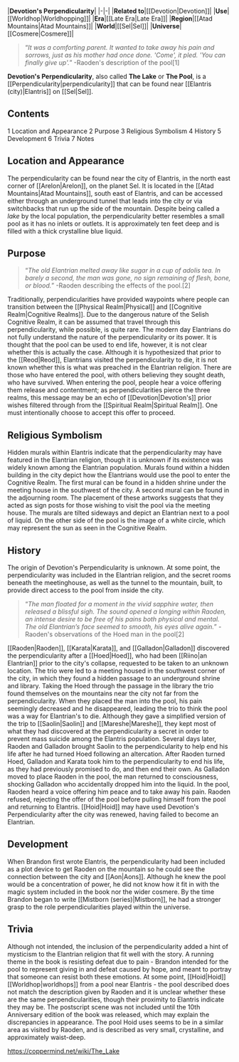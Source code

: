 |**Devotion's Perpendicularity**|
|-|-|
|**Related to**|[[Devotion\|Devotion]]|
|**Use**|[[Worldhop\|Worldhopping]]|
|**Era**|[[Late Era\|Late Era]]|
|**Region**|[[Atad Mountains\|Atad Mountains]]|
|**World**|[[Sel\|Sel]]|
|**Universe**|[[Cosmere\|Cosmere]]|

>“*It was a comforting parent. It wanted to take away his pain and sorrows, just as his mother had once done. 'Come', it pled. 'You can finally give up'.*”
\-Raoden's description of the pool[1]


**Devotion's Perpendicularity**, also called **The Lake** or **The Pool**, is a [[Perpendicularity\|perpendicularity]] that can be found near [[Elantris (city)\|Elantris]] on [[Sel\|Sel]].

## Contents

1 Location and Appearance
2 Purpose
3 Religious Symbolism
4 History
5 Development
6 Trivia
7 Notes


## Location and Appearance
The perpendicularity can be found near the city of Elantris, in the north east corner of [[Arelon\|Arelon]], on the planet Sel. It is located in the [[Atad Mountains\|Atad Mountains]], south east of Elantris, and can be accessed either through an underground tunnel that leads into the city or via switchbacks that run up the side of the mountain.
Despite being called a *lake* by the local population, the perpendicularity better resembles a small pool as it has no inlets or outlets. It is approximately ten feet deep and is filled with a thick crystalline blue liquid.

## Purpose
>“*The old Elantrian melted away like sugar in a cup of adolis tea. In barely a second, the man was gone, no sign remaining of flesh, bone, or blood.*”
\-Raoden describing the effects of the pool.[2]


Traditionally, perpendicularities have provided waypoints where people can transition between the [[Physical Realm\|Physical]] and [[Cognitive Realm\|Cognitive Realms]]. Due to the dangerous nature of the Selish Cognitive Realm, it can be assumed that travel through this perpendicularity, while possible, is quite rare.
The modern day Elantrians do not fully understand the nature of the perpendicularity or its power. It is thought that the pool can be used to end life, however, it is not clear whether this is actually the case. Although it is hypothesized that prior to the [[Reod\|Reod]], Elantrians visited the perpendicularity to die, it is not known whether this is what was preached in the Elantrian religion. There are those who have entered the pool, with others believing they sought death, who have survived. When entering the pool, people hear a voice offering them release and contentment; as perpendicularities pierce the three realms, this message may be an echo of [[Devotion\|Devotion's]] prior wishes filtered through from the [[Spiritual Realm\|Spiritual Realm]]. One must intentionally choose to accept this offer to proceed.

## Religious Symbolism
Hidden murals within Elantris indicate that the perpendicularity may have featured in the Elantrian religion, though it is unknown if its existence was widely known among the Elantrian population. Murals found within a hidden building in the city depict how the Elantrians would use the pool to enter the Cognitive Realm.
The first mural can be found in a hidden shrine under the meeting house in the southwest of the city. A second mural can be found in the adjourning room. The placement of these artworks suggests that they acted as sign posts for those wishing to visit the pool via the meeting house. The murals are tilted sideways and depict an Elantrian next to a pool of liquid. On the other side of the pool is the image of a white circle, which may represent the sun as seen in the Cognitive Realm.

## History
The origin of Devotion's Perpendicularity is unknown.
At some point, the perpendicularity was included in the Elantrian religion, and the secret rooms beneath the meetinghouse, as well as the tunnel to the mountain, built, to provide direct access to the pool from inside the city.

>“*The man floated for a moment in the vivid sapphire water, then released a blissful sigh. The sound opened a longing within Raoden, an intense desire to be free of his pains both physical and mental. The old Elantrian’s face seemed to smooth, his eyes alive again.*”
\-Raoden's observations of the Hoed man in the pool[2]

[[Raoden\|Raoden]], [[Karata\|Karata]], and [[Galladon\|Galladon]] discovered the perpendicularity after a [[Hoed\|Hoed]], who had been [[Riino\|an Elantrian]] prior to the city's collapse, requested to be taken to an unknown location. The trio were led to a meeting housed in the southwest corner of the city, in which they found a hidden passage to an underground shrine and library. Taking the Hoed through the passage in the library the trio found themselves on the mountains near the city not far from the perpendicularity. When they placed the man into the pool, his pain seemingly decreased and he disappeared, leading the trio to think the pool was a way for Elantrian's to die. Although they gave a simplified version of the trip to [[Saolin\|Saolin]] and [[Mareshe\|Mareshe]], they kept most of what they had discovered at the perpendicularity a secret in order to prevent mass suicide among the Elantris population.
Several days later, Raoden and Galladon brought Saolin to the perpendicularity to help end his life after he had turned Hoed following an altercation.
After Raoden turned Hoed, Galladon and Karata took him to the perpendicularity to end his life, as they had previously promised to do, and then end their own. As Galladon moved to place Raoden in the pool, the man returned to consciousness, shocking Galladon who accidentally dropped him into the liquid. In the pool, Raoden heard a voice offering him peace and to take away his pain. Raoden refused, rejecting the offer of the pool before pulling himself from the pool and returning to Elantris.
[[Hoid\|Hoid]] may have used Devotion's Perpendicularity after the city was renewed, having failed to become an Elantrian.

## Development
When Brandon first wrote Elantris, the perpendicularity had been included as a plot device to get Raoden on the mountain so he could see the connection between the city and [[Aon\|Aons]]. Although he knew the pool would be a concentration of power, he did not know how it fit in with the magic system included in the book nor the wider cosmere. By the time Brandon began to write [[Mistborn (series)\|Mistborn]], he had a stronger grasp to the role perpendicularities played within the universe.

## Trivia
Although not intended, the inclusion of the perpendicularity added a hint of mysticism to the Elantrian religion that fit well with the story.
A running theme in the book is resisting defeat due to pain - Brandon intended for the pool to represent giving in and defeat caused by hope, and meant to portray that someone can resist both these emotions.
At some point, [[Hoid\|Hoid]] [[Worldhop\|worldhops]] from a pool near Elantris - the pool described does not match the description given by Raoden and it is unclear whether these are the same perpendicularities, though their proximity to Elantris indicate they may be. The postscript scene was not included until the 10th Anniversary edition of the book was released, which may explain the discrepancies in appearance. The pool Hoid uses seems to be in a similar area as visited by Raoden, and is described as very small, crystalline, and approximately waist-deep.


https://coppermind.net/wiki/The_Lake